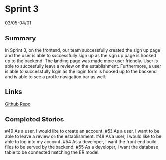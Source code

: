 # Sprint 3
03/05-04/01
## Summary
In Sprint 3, on the frontend, our team successfully created the sign up page and the user is able to successfully sign up as the sign up page is hooked up to the backend. The landing page was made more user friendly. User is able to succesfully leave a review on the establishment. Furthermore, a user is able to successfully login as the login form is hooked up to the backend and is able to see a profile navigation bar as well.

## Links
[Github Repo](https://github.com/Monicakodali/SEPROJECT)
## Completed Stories
#49 As a user, I would like to create an account.
#52 As a user, I want to be able to leave a review on the establishment.
#48 As a user, I would like to be able to log into my account.
#54 As a developer, I want the front end build files to be served by the backend.
#55 As a developer, I want the database table to be connected matching the ER model.
